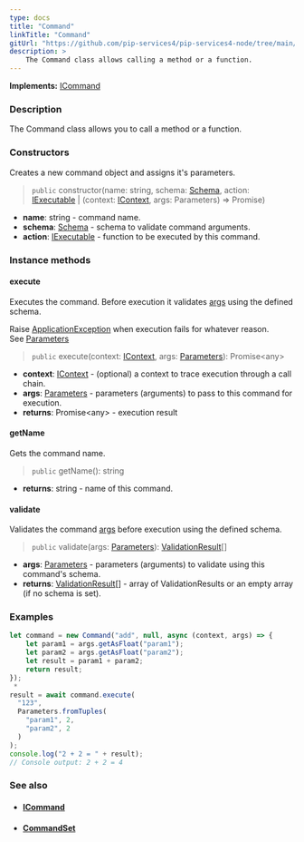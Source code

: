 ```yaml
---
type: docs
title: "Command"
linkTitle: "Command"
gitUrl: "https://github.com/pip-services4/pip-services4-node/tree/main/pip-services4-rpc-node"
description: > 
    The Command class allows calling a method or a function.
---
```


**Implements:** [ICommand](../icommand)

### Description

The Command class allows you to call a method or a function.

### Constructors

Creates a new command object and assigns it's parameters.

> `public` constructor(name: string, schema: [Schema](../../../data/validate/schema), action: [IExecutable](../../../components/exec/iexecutable) | (context: [IContext](../../../components/context/icontext), args: Parameters) => Promise<any>)

- **name**: string - command name.
- **schema**: [Schema](../../../data/validate/schema) - schema to validate command arguments.
- **action**:  [IExecutable](../../../components/exec/iexecutable) - function to be executed by this command.

### Instance methods

#### execute
Executes the command. Before execution it validates [args](../../../components/exec/parameters) using the defined schema.

Raise [ApplicationException](../../../commons/errors/application_exception) when execution fails for whatever reason.  
See [Parameters](../../../components/exec/parameters)

> `public` execute(context: [IContext](../../../components/context/icontext), args: [Parameters](../../../components/exec/parameters)): Promise\<any\>

- **context**: [IContext](../../../components/context/icontext) - (optional) a context to trace execution through a call chain.
- **args**: [Parameters](../../../components/exec/parameters) - parameters (arguments) to pass to this command for execution.
- **returns**: Promise\<any\> - execution result

#### getName
Gets the command name.

> `public` getName(): string

- **returns**: string - name of this command. 

#### validate
Validates the command [args](../../../components/exec/parameters) before execution using the defined schema.

> `public` validate(args: [Parameters](../../../components/exec/parameters)): [ValidationResult](../../../data/validate/validation_result)[]

- **args**: [Parameters](../../../components/exec/parameters) - parameters (arguments) to validate using this command's schema.
- **returns**: [ValidationResult](../../../data/validate/validation_result)[] - array of ValidationResults or an empty array (if no schema is set).

### Examples

```typescript
let command = new Command("add", null, async (context, args) => {
    let param1 = args.getAsFloat("param1");
    let param2 = args.getAsFloat("param2");
    let result = param1 + param2;
    return result;
});
 *     
result = await command.execute(
  "123",
  Parameters.fromTuples(
    "param1", 2,
    "param2", 2
  )
);
console.log("2 + 2 = " + result);
// Console output: 2 + 2 = 4

```

### See also
- #### [ICommand](../icommand)
- #### [CommandSet](../command_set) 
